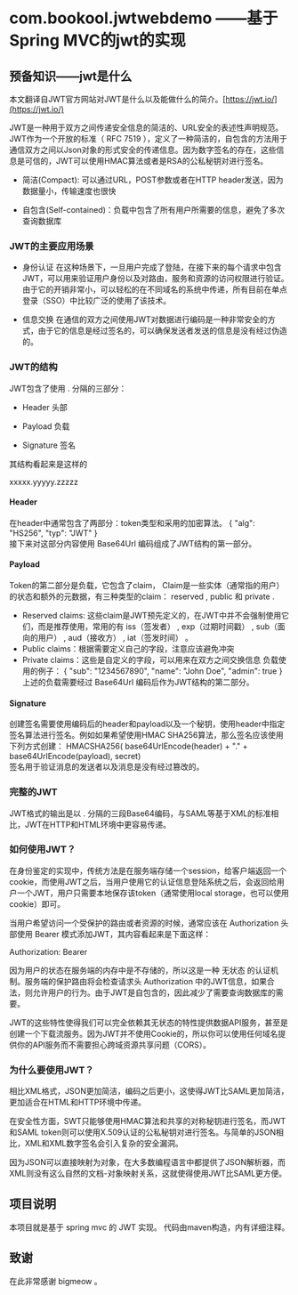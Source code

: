 # com.bookool.jwtwebdemo ——基于Spring MVC的jwt的实现

## 预备知识——jwt是什么

本文翻译自JWT官方网站对JWT是什么以及能做什么的简介。[https://jwt.io/](https://jwt.io/)

JWT是一种用于双方之间传递安全信息的简洁的、URL安全的表述性声明规范。JWT作为一个开放的标准（ RFC 7519 ），定义了一种简洁的，自包含的方法用于通信双方之间以Json对象的形式安全的传递信息。因为数字签名的存在，这些信息是可信的，JWT可以使用HMAC算法或者是RSA的公私秘钥对进行签名。

- 简洁(Compact): 可以通过URL，POST参数或者在HTTP header发送，因为数据量小，传输速度也很快

- 自包含(Self-contained)：负载中包含了所有用户所需要的信息，避免了多次查询数据库

### JWT的主要应用场景

- 身份认证
在这种场景下，一旦用户完成了登陆，在接下来的每个请求中包含JWT，可以用来验证用户身份以及对路由，服务和资源的访问权限进行验证。由于它的开销非常小，可以轻松的在不同域名的系统中传递，所有目前在单点登录（SSO）中比较广泛的使用了该技术。

- 信息交换
在通信的双方之间使用JWT对数据进行编码是一种非常安全的方式，由于它的信息是经过签名的，可以确保发送者发送的信息是没有经过伪造的。

### JWT的结构

JWT包含了使用 . 分隔的三部分：

- Header 头部

- Payload 负载

- Signature 签名

其结构看起来是这样的

xxxxx.yyyyy.zzzzz

#### Header

在header中通常包含了两部分：token类型和采用的加密算法。
{
  "alg": "HS256",
  "typ": "JWT"
}  
接下来对这部分内容使用 Base64Url 编码组成了JWT结构的第一部分。

#### Payload

Token的第二部分是负载，它包含了claim， Claim是一些实体（通常指的用户）的状态和额外的元数据，有三种类型的claim： reserved , public 和 private .
- Reserved claims: 这些claim是JWT预先定义的，在JWT中并不会强制使用它们，而是推荐使用，常用的有 iss（签发者） , exp（过期时间戳） , sub（面向的用户） , aud（接收方） , iat（签发时间） 。
- Public claims：根据需要定义自己的字段，注意应该避免冲突
- Private claims：这些是自定义的字段，可以用来在双方之间交换信息
负载使用的例子：
{
  "sub": "1234567890",
  "name": "John Doe",
  "admin": true
}
上述的负载需要经过 Base64Url 编码后作为JWT结构的第二部分。

#### Signature

创建签名需要使用编码后的header和payload以及一个秘钥，使用header中指定签名算法进行签名。例如如果希望使用HMAC SHA256算法，那么签名应该使用下列方式创建：
HMACSHA256(
  base64UrlEncode(header) + "." +
  base64UrlEncode(payload),
  secret)  
签名用于验证消息的发送者以及消息是没有经过篡改的。

### 完整的JWT

JWT格式的输出是以 . 分隔的三段Base64编码，与SAML等基于XML的标准相比，JWT在HTTP和HTML环境中更容易传递。

### 如何使用JWT？

在身份鉴定的实现中，传统方法是在服务端存储一个session，给客户端返回一个cookie，而使用JWT之后，当用户使用它的认证信息登陆系统之后，会返回给用户一个JWT，用户只需要本地保存该token（通常使用local storage，也可以使用cookie）即可。

当用户希望访问一个受保护的路由或者资源的时候，通常应该在 Authorization 头部使用 Bearer 模式添加JWT，其内容看起来是下面这样：

Authorization: Bearer <token>

因为用户的状态在服务端的内存中是不存储的，所以这是一种 无状态 的认证机制。服务端的保护路由将会检查请求头 Authorization 中的JWT信息，如果合法，则允许用户的行为。由于JWT是自包含的，因此减少了需要查询数据库的需要。

JWT的这些特性使得我们可以完全依赖其无状态的特性提供数据API服务，甚至是创建一个下载流服务。因为JWT并不使用Cookie的，所以你可以使用任何域名提供你的API服务而不需要担心跨域资源共享问题（CORS）。

### 为什么要使用JWT？

相比XML格式，JSON更加简洁，编码之后更小，这使得JWT比SAML更加简洁，更加适合在HTML和HTTP环境中传递。

在安全性方面，SWT只能够使用HMAC算法和共享的对称秘钥进行签名，而JWT和SAML token则可以使用X.509认证的公私秘钥对进行签名。与简单的JSON相比，XML和XML数字签名会引入复杂的安全漏洞。

因为JSON可以直接映射为对象，在大多数编程语言中都提供了JSON解析器，而XML则没有这么自然的文档-对象映射关系，这就使得使用JWT比SAML更方便。

## 项目说明
本项目就是基于 spring mvc 的 JWT 实现。
代码由maven构造，内有详细注释。

## 致谢
在此非常感谢 bigmeow 。
